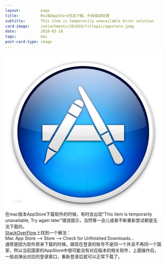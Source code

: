 ```yaml
---
layout:         page
title:          Mac版AppStore无法下载、升级错误处理
subtitle:       This item is temporarily unavailable Error solution
card-image:     /attachments/201910/titlepic/appstore.jpeg
date:           2018-03-18
tags:           mac
post-card-type: image
---
```

![](/attachments/201910/titlepic/appstore.jpeg)
在mac版本AppStore下载软件的时候，有时会出现“This item is temporarily unavailable, Try again later”错误提示，当然等一会儿或者不断重新尝试都是无法下载的。  
[StackOverFlow](http://stackoverflow.com/questions/27073615/trouble-downloading-xcode-6-1-on-mac-os-x-yosemite)上找到一个解法：  
Mac App Store --> Store --> Check for Unfinished Downloads...  
通常是因为软件原来下载的时候，跟现在登录的账号不是同一个并且不再同一个国家，所以当前国家的AppStore中很可能没有对应版本的相关软件，上面操作后，一般会弹出对应的登录窗口，重新登录后就可以正常下载了。  

